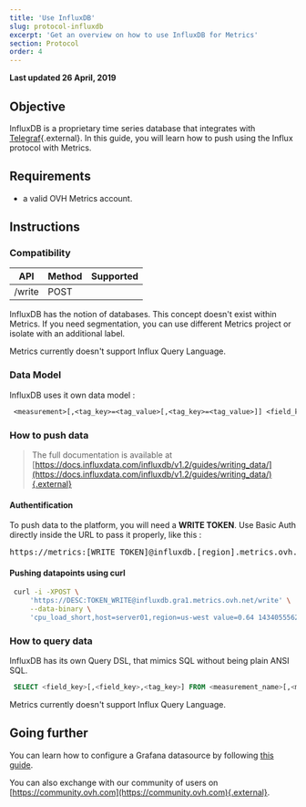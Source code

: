 ```yaml
---
title: 'Use InfluxDB'
slug: protocol-influxdb
excerpt: 'Get an overview on how to use InfluxDB for Metrics'
section: Protocol
order: 4
---
```


**Last updated 26 April, 2019**

## Objective

InfluxDB is a proprietary time series database that integrates with [Telegraf](https://github.com/influxdata/telegraf){.external}. In this guide, you will learn how to push using the Influx protocol with Metrics.

## Requirements

- a valid OVH Metrics account.

## Instructions

### Compatibility

| API    | Method | Supported                    |
| ------ | ------ | ---------------------------- |
| /write | POST   | <i class="fas fa-check"></i> |

InfluxDB has the notion of databases. This concept doesn't exist within Metrics. If you need segmentation, you can use different Metrics project or isolate with an additional label.

Metrics currently doesn't support Influx Query Language.

### Data Model

InfluxDB uses it own data model :

```txt
 <measurement>[,<tag_key>=<tag_value>[,<tag_key>=<tag_value>]] <field_key>=<field_value>[,<field_key>=<field_value>] [<timestamp>]
```

### How to push data

> The full documentation is available at [https://docs.influxdata.com/influxdb/v1.2/guides/writing_data/](https://docs.influxdata.com/influxdb/v1.2/guides/writing_data/){.external}

#### Authentification

To push data to the platform, you will need a **WRITE TOKEN**. Use Basic Auth directly inside the URL to pass it properly, like this :

<pre>https://metrics:[WRITE_TOKEN]@influxdb.[region].metrics.ovh.net</pre>

#### Pushing datapoints using curl

```sh
 curl -i -XPOST \
     'https://DESC:TOKEN_WRITE@influxdb.gra1.metrics.ovh.net/write' \
     --data-binary \
     'cpu_load_short,host=server01,region=us-west value=0.64 1434055562000000000'
```

### How to query data

InfluxDB has its own Query DSL, that mimics SQL without being plain ANSI SQL.

```sql
 SELECT <field_key>[,<field_key>,<tag_key>] FROM <measurement_name>[,<measurement_name>]
```

Metrics currently doesn't support Influx Query Language.

## Going further

You can learn how to configure a Grafana datasource by following [this guide](../start-grafana).

You can also exchange with our community of users on [https://community.ovh.com](https://community.ovh.com){.external}.
